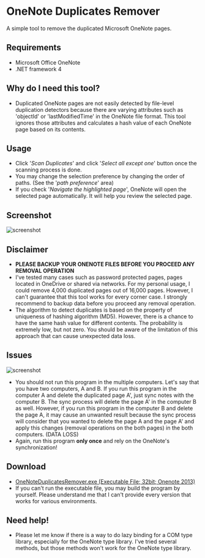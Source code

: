 OneNote Duplicates Remover
==========================
A simple tool to remove the duplicated Microsoft OneNote pages.

Requirements
------------
* Microsoft Office OneNote
* .NET framework 4 

Why do I need this tool?
-----------
* Duplicated OneNote pages are not easily detected by file-level duplication detectors because there are varying attributes such as 'objectId' or 'lastModifiedTime' in the OneNote file format. This tool ignores those attributes and calculates a hash value of each OneNote page based on its contents.

Usage
-----
* Click '*Scan Duplicates*' and click '*Select all except one*' button once the scanning process is done.
* You may change the selection preference by changing the order of paths. (See the '*path preference*' area)
* If you check '*Navigate the highlighted page*', OneNote will open the selected page automatically. It will help you review the selected page.

Screenshot
----------
![screenshot](https://raw.githubusercontent.com/relue2718/onenote-duplicates-remover/master/screenshot/1.png)

Disclaimer
----------
* **PLEASE BACKUP YOUR ONENOTE FILES BEFORE YOU PROCEED ANY REMOVAL OPERATION**
* I've tested many cases such as password protected pages, pages located in OneDrive or shared via networks. For my personal usage, I could remove 4,000 duplicated pages out of 16,000 pages. However, I can't guarantee that this tool works for every corner case. I strongly recommend to backup data before you proceed any removal operation.
* The algorithm to detect duplicates is based on the property of uniqueness of hashing algorithm (MD5). However, there is a chance to have the same hash value for different contents. The probability is extremely low, but not zero. You should be aware of the limitation of this approach that can cause unexpected data loss.

Issues
--------
![screenshot](https://raw.githubusercontent.com/relue2718/onenote-duplicates-remover/master/screenshot/2.png)

* You should not run this program in the multiple computers. Let's say that you have two computers, A and B. If you run this program in the computer A and delete the duplicated page A', just sync notes with the computer B. The sync process will delete the page A' in the computer B as well. However, if you run this program in the computer B and delete the page A, it may cause an unwanted result because the sync process will consider that you wanted to delete the page A and the page A' and apply this changes (removal operations on the both pages) in the both computers. (DATA LOSS)
* Again, run this program **only once** and rely on the OneNote's synchronization!

Download
--------
* [OneNoteDuplicatesRemover.exe (Executable File; 32bit; Onenote 2013)](https://github.com/relue2718/onenote-duplicates-remover/raw/master/executable/OneNoteDuplicatesRemover.exe)
* If you can't run the executable file, you may build the program by yourself. Please understand me that I can't provide every version that works for various environments.

Need help!
----------
* Please let me know if there is a way to do lazy binding for a COM type library, especially for the OneNote type library. I've tried several methods, but those methods won't work for the OneNote type library.
